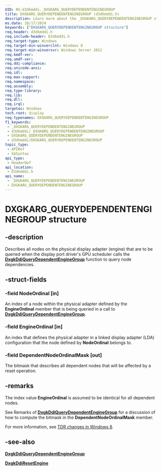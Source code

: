```yaml
---
UID: NS:d3dkmddi._DXGKARG_QUERYDEPENDENTENGINEGROUP
title: DXGKARG_QUERYDEPENDENTENGINEGROUP (d3dkmddi.h)
description: Learn more about the _DXGKARG_QUERYDEPENDENTENGINEGROUP structure.
ms.date: 10/17/2024
keywords: ["DXGKARG_QUERYDEPENDENTENGINEGROUP structure"]
req.header: d3dkmddi.h
req.include-header: D3dkmddi.h
req.target-type: Windows
req.target-min-winverclnt: Windows 8
req.target-min-winversvr: Windows Server 2012
req.kmdf-ver: 
req.umdf-ver: 
req.ddi-compliance: 
req.unicode-ansi: 
req.idl: 
req.max-support: 
req.namespace: 
req.assembly: 
req.type-library: 
req.lib: 
req.dll: 
req.irql: 
targetos: Windows
tech.root: display
req.typenames: DXGKARG_QUERYDEPENDENTENGINEGROUP
f1_keywords:
 - _DXGKARG_QUERYDEPENDENTENGINEGROUP
 - d3dkmddi/_DXGKARG_QUERYDEPENDENTENGINEGROUP
 - DXGKARG_QUERYDEPENDENTENGINEGROUP
 - d3dkmddi/DXGKARG_QUERYDEPENDENTENGINEGROUP
topic_type:
 - APIRef
 - kbSyntax
api_type:
 - HeaderDef
api_location:
 - D3dkmddi.h
api_name:
 - _DXGKARG_QUERYDEPENDENTENGINEGROUP
 - DXGKARG_QUERYDEPENDENTENGINEGROUP
---
```


# DXGKARG_QUERYDEPENDENTENGINEGROUP structure

## -description

Describes all nodes on the physical display adapter (engine) that are to be queried when the display port driver's GPU scheduler calls the [**DxgkDdiQueryDependentEngineGroup**](nc-d3dkmddi-dxgkddi_querydependentenginegroup.md) function to query node dependencies.

## -struct-fields

### -field NodeOrdinal [in]

An index of a node within the physical adapter defined by   the **EngineOrdinal** member that is being queried in a call to [**DxgkDdiQueryDependentEngineGroup**](nc-d3dkmddi-dxgkddi_querydependentenginegroup.md).

### -field EngineOrdinal [in]

An index that defines the physical adapter in a linked display adapter (LDA) configuration that the node defined by **NodeOrdinal** belongs to.

### -field DependentNodeOrdinalMask [out]

The bitmask that describes all dependent nodes that will be affected by a reset operation.

## -remarks

The index value **EngineOrdinal** is assumed to be identical for all dependent nodes.

See Remarks of  [**DxgkDdiQueryDependentEngineGroup**](nc-d3dkmddi-dxgkddi_querydependentenginegroup.md) for a discussion of how to compute the bitmask in the **DependentNodeOrdinalMask** member.

For more information, see [TDR changes in Windows 8](/windows-hardware/drivers/display/tdr-changes-in-windows-8).

## -see-also

[**DxgkDdiQueryDependentEngineGroup**](nc-d3dkmddi-dxgkddi_querydependentenginegroup.md)

[**DxgkDdiResetEngine**](nc-d3dkmddi-dxgkddi_resetengine.md)
